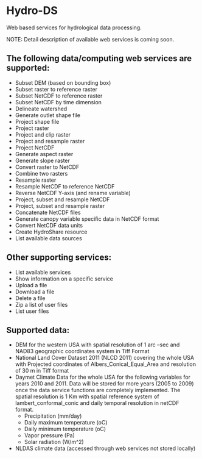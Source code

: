 # Hydro-DS
Web based services for hydrological data processing.

NOTE: Detail description of available web services is coming soon.
## The following data/computing web services are supported:
- Subset DEM (based on bounding box)
- Subset raster to reference raster
- Subset NetCDF to reference raster
- Subset NetCDF by time dimension 
- Delineate watershed
- Generate outlet shape file
- Project shape file
- Project raster
- Project and clip raster
- Project and resample raster
- Project NetCDF
- Generate aspect raster
- Generate slope raster
- Convert raster to NetCDF
- Combine two rasters
- Resample raster
- Resample NetCDF to reference NetCDF
- Reverse NetCDF Y-axis (and rename variable)
- Project, subset and resample NetCDF
- Project, subset and resample raster
- Concatenate NetCDF files
- Generate canopy variable specific data in NetCDF format
- Convert NetCDF data units
- Create HydroShare resource
- List available data sources

## Other supporting services:
- List available services
- Show information on a specific service
- Upload a file
- Download a file
- Delete a file
- Zip a list of user files
- List user files

## Supported data:
- DEM for the western USA with spatial resolution of 1 arc –sec and NAD83 geographic coordinates system in Tiff Format
- National Land Cover Dataset 2011 (NLCD 2011) covering the whole USA with Projected coordinates of Albers_Conical_Equal_Area  and resolution of 30 m in Tiff format
- Daymet Climate Data for the whole USA for the following variables for years 2010 and 2011. 
  Data will be stored for more years (2005 to 2009) once the data service functions are completely implemented.
  The spatial resolution is 1 Km with spatial reference system of lambert_conformal_conic and daily temporal 
  resolution in netCDF format.
    - Precipitation (mm/day)
    - Daily maximum temperature (oC)
    - Daily minimum temperature (oC)
    - Vapor pressure (Pa)
    - Solar radiation (W/m^2)
- NLDAS climate data (accessed through web services not stored locally)
